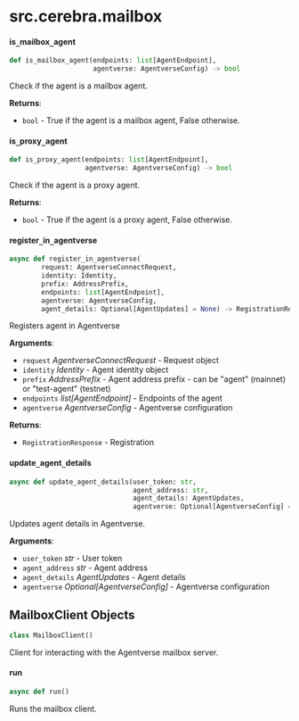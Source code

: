 <a id="src.cerebra.mailbox"></a>

# src.cerebra.mailbox

<a id="src.cerebra.mailbox.is_mailbox_agent"></a>

#### is`_`mailbox`_`agent

```python
def is_mailbox_agent(endpoints: list[AgentEndpoint],
                     agentverse: AgentverseConfig) -> bool
```

Check if the agent is a mailbox agent.

**Returns**:

- `bool` - True if the agent is a mailbox agent, False otherwise.

<a id="src.cerebra.mailbox.is_proxy_agent"></a>

#### is`_`proxy`_`agent

```python
def is_proxy_agent(endpoints: list[AgentEndpoint],
                   agentverse: AgentverseConfig) -> bool
```

Check if the agent is a proxy agent.

**Returns**:

- `bool` - True if the agent is a proxy agent, False otherwise.

<a id="src.cerebra.mailbox.register_in_agentverse"></a>

#### register`_`in`_`agentverse

```python
async def register_in_agentverse(
        request: AgentverseConnectRequest,
        identity: Identity,
        prefix: AddressPrefix,
        endpoints: list[AgentEndpoint],
        agentverse: AgentverseConfig,
        agent_details: Optional[AgentUpdates] = None) -> RegistrationResponse
```

Registers agent in Agentverse

**Arguments**:

- `request` _AgentverseConnectRequest_ - Request object
- `identity` _Identity_ - Agent identity object
- `prefix` _AddressPrefix_ - Agent address prefix - can be "agent" (mainnet) or "test-agent" (testnet) 
- `endpoints` _list[AgentEndpoint]_ - Endpoints of the agent
- `agentverse` _AgentverseConfig_ - Agentverse configuration
  

**Returns**:

- `RegistrationResponse` - Registration

<a id="src.cerebra.mailbox.update_agent_details"></a>

#### update`_`agent`_`details

```python
async def update_agent_details(user_token: str,
                               agent_address: str,
                               agent_details: AgentUpdates,
                               agentverse: Optional[AgentverseConfig] = None)
```

Updates agent details in Agentverse.

**Arguments**:

- `user_token` _str_ - User token
- `agent_address` _str_ - Agent address
- `agent_details` _AgentUpdates_ - Agent details
- `agentverse` _Optional[AgentverseConfig]_ - Agentverse configuration

<a id="src.cerebra.mailbox.MailboxClient"></a>

## MailboxClient Objects

```python
class MailboxClient()
```

Client for interacting with the Agentverse mailbox server.

<a id="src.cerebra.mailbox.MailboxClient.run"></a>

#### run

```python
async def run()
```

Runs the mailbox client.

